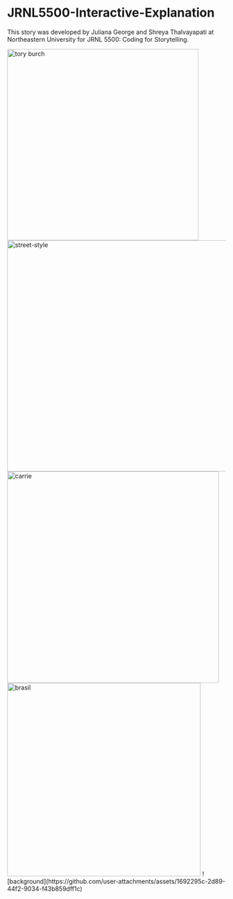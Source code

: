 # JRNL5500-Interactive-Explanation
This story was developed by Juliana George and Shreya Thalvayapati at Northeastern University for JRNL 5500: Coding for Storytelling. 


<img width="441" alt="tory burch" src="https://github.com/user-attachments/assets/0d43301a-f84c-40d4-a2b5-3282dc7732c4"/>
<img width="533" alt="street-style" src="https://github.com/user-attachments/assets/5f57e85d-ebec-45e9-be2e-70196f68e255" />
<img width="488" alt="carrie" src="https://github.com/user-attachments/assets/b1eacfec-b8f1-463c-bc25-fa8292e8440f" />
<img width="446" alt="brasil" src="https://github.com/user-attachments/assets/1b51314f-7079-4394-b8a5-a12e61c9619f" />
![background](https://github.com/user-attachments/assets/1692295c-2d89-44f2-9034-f43b859dff1c)
